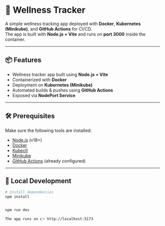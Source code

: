# 🌿 Wellness Tracker

A simple wellness tracking app deployed with **Docker**, **Kubernetes (Minikube)**, and **GitHub Actions** for CI/CD.  
The app is built with **Node.js + Vite** and runs on **port 3000** inside the container.

---

## 📦 Features
- Wellness tracker app built using **Node.js + Vite**
- Containerized with **Docker**
- Deployment on **Kubernetes (Minikube)**
- Automated builds & pushes using **GitHub Actions**
- Exposed via **NodePort Service**

---

## 🛠️ Prerequisites
Make sure the following tools are installed:
- [Node.js](https://nodejs.org/) (v18+)
- [Docker](https://docs.docker.com/get-docker/)
- [Kubectl](https://kubernetes.io/docs/tasks/tools/install-kubectl/)
- [Minikube](https://minikube.sigs.k8s.io/docs/start/)
- [GitHub Actions](https://docs.github.com/en/actions) (already configured)

---

## 🚀 Local Development
```bash
# Install dependencies
npm install


npm run dev

The app runs on 👉 http://localhost:5173
